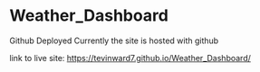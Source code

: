 # Weather_Dashboard

Github Deployed
Currently the site is hosted with github

link to live site: https://tevinward7.github.io/Weather_Dashboard/
